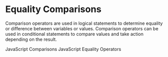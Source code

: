 # Equality Comparisons

Comparison operators are used in logical statements to determine equality or difference between variables or values. Comparison operators can be used in conditional statements to compare values and take action depending on the result.

<BadgeLink colorScheme='yellow' badgeText='Read' href='https://www.w3schools.com/js/js_comparisons.asp'>JavaScript Comparisons</BadgeLink>
<BadgeLink colorScheme='yellow' badgeText='Read' href='https://developer.mozilla.org/en-US/docs/Web/JavaScript/Reference/Operators#equality_operators'>JavaScript Equality Operators</BadgeLink>